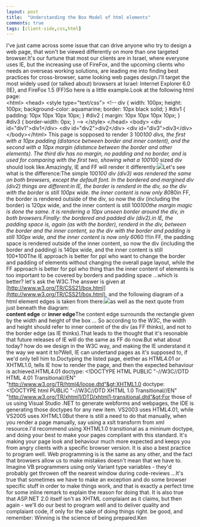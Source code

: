 ```yaml
---
layout: post
title:  "Understanding the Box Model of html elements"
comments: true
tags: [client-side,css,html]
---
```


I've just came across some issue that can drive anyone who try to design a web page, that won't be viewed differently on more than one targeted browser.It's our furtune that most our clients are in Israel, where everyone uses IE, but the increasing use of FireFox, and the upcoming clients who needs an overseas working solutions, are leading me into finding best practices for cross-browser, same looking web pages design.I'll target the most widely used (or talked about) browsers at Israel: Internet Explorer 6.0 (IE), and FireFox 1.5 (FF)So here is a little example.Look at the following html page:   
&lt;html&gt;   &lt;head&gt;      &lt;style type="text/css"&gt; &lt;!--        div        {         width: 100px;         height: 100px;         background-color: aquamarine;         border: 10px black solid;        }        #div1        {         padding: 10px 10px 10px 10px;        }        #div2        {         margin: 10px 10px 10px 10px;        }        #div3        {         border-width: 0px;        } --&gt;      &lt;/style&gt;   &lt;/head&gt;   &lt;body&gt;      &lt;div id="div1"&gt;div1&lt;/div&gt;      &lt;div id="div2"&gt;div2&lt;/div&gt;      &lt;div id="div3"&gt;div3&lt;/div&gt;   &lt;/body&gt;&lt;/html&gt;
This page is sopposed to render 3 100*100 divs, the first with a 10px padding (distance between border and inner content), and the second with a 10px margin (distance between the border and other elements). The third div has no margin, no padding and no border, and is used for comparing with the first two, showing what a 100*100 sized div should look like.Amazingly, IE and FF will render it differently:![](http://kenegozi.com/blog/uploaded/ievsfirefoxcsssizing1.png)Let's see what is the difference:The simple 100*100 div (div3) was rendered the same on both browsers, except the default font. In the bordered and margined div (div2) things are different:in IE, the border is renderd in the div, so the div with the border is still 100px wide. the inner content is now only 80*80in FF, the border is rendered outside of the div, so now the div (including the border) is 120px wide, and the inner content is still 100*100the margin magic is done the same. it is rendering a 10px unseen border around the div, in both browsers.Finally: the bordered and padded div (div2).in IE, the padding space is, again (as with the border), renderd in the div, between the border and the inner content, so the div with the border and padding is still 100px wide, and the inner content is now only 60*60 !!!in FF, the padding space is rendered outside of the inner content, so now the div (including the border and padding) is 140px wide, and the inner content is still 100*100The IE approach is better for ppl who want to change the border and padding of elements without changing the overall page layout, while the FF approach is better for ppl who thing than the inner content of elements is too important to be covered by borders and padding space ...which is better? let's ask the W3C.The answer is given at [http://www.w3.org/TR/CSS21/box.html](http://www.w3.org/TR/CSS21/box.html), and the following diagram of a html element edges is taken from there:![](http://kenegozi.com/blog/uploaded/boxdim.png)as well as the next quote from just beneath the diagram:  
**content edge** or **inner edge**The content edge surrounds the rectangle given by the width and height of the box ... 
So according to the W3C, the width and height should refer to inner content of the div (as FF thinks), and not to the border edge (as IE thinks).That leads to the thought that it's resonable that future releases of IE will do the same as FF do now.But what about today? how do we design in the W3C way, and making the IE understand it the way we want it to?Well, IE can undertand pages as it's supposed to, if we'd only tell him to.Doctyping the listed page, eiether as HTML4.01 or XHTML1.0, tells IE how to render the page, and then the expected behaviour is achieved.HTML4.01 doctype: &lt;!DOCTYPE HTML PUBLIC "-//W3C//DTD HTML 4.01 Transitional//EN" "http://www.w3.org/TR/html4/loose.dtd"&gt;XHTML1.0 doctype: &lt;!DOCTYPE html PUBLIC "-//W3C//DTD XHTML 1.0 Transitional//EN" "http://www.w3.org/TR/xhtml1/DTD/xhtml1-transitional.dtd"&gt;For those of us using Visual Studio .NET to generate webforms and webpages, the IDE is generating those doctypes for any new item. VS2003 uses HTML4.01, while VS2005 uses XHTML1.0But there is still a need to do that manually, when you render a page manually, say using a xslt transform from xml resource.I'd recommend using XHTML1.0 transitional as a mininum doctype, and doing your best to make your pages compliant with this standard. It's making your page look and behaviour much more expected and keeps you from angry clients with a specific browser version. It is also a best practice to program well. Web programming is is the same as any other, and the fact that browsers allow us to make mistakes doesn't mean that we have to. Imagine VB programmers using only Variant type variables - they'd probably get throwen off the nearest window during code-reviews ...It's true that sometimes we have to make an exception and do some browser specific stuff in order to make things work, and that is exactly a perfect time for some inline remark to explain the reason for doing that. It is also true that ASP.NET 2.0 itself isn't as XHTML complaiant as it claims, but then again - we'll do our best to program well and to deliver quality and complaiant code, if only for the sake of doing things right. be good, and remember: Winning is the science of being prepared.Ken
